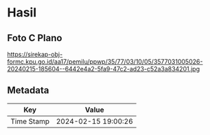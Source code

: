 # Hasil

## Foto C Plano

https://sirekap-obj-formc.kpu.go.id/aa17/pemilu/ppwp/35/77/03/10/05/3577031005026-20240215-185604--6442e4a2-5fa9-47c2-ad23-c52a3a834201.jpg


## Metadata

| Key        | Value               |
| ---------- | ------------------- |
| Time Stamp | 2024-02-15 19:00:26 |




